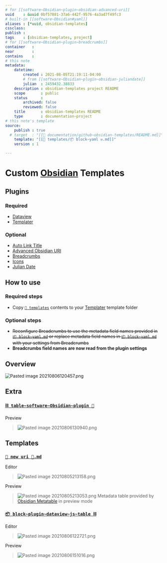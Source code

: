 ```yaml
---
# for [[software~Obsidian~plugin~obsidian-advanced-uri]]
uuid    : &uuid 0bf57881-37a6-442f-9576-4a3ad7f49fc3
# built-in [[software~Obsidian#yaml]]
aliases : [*uuid, obsidian-templates]
cssclass: 
publish : 
tags    : [obsidian-templates, project]
# for [[software~Obsidian~plugin~breadcrumbs]]
container   : 
near        : 
contains    : 
# this note
metadata:
    datetime: 
        created : 2021-08-05T21:19:11-04:00
        # from [[software~Obsidian~plugin~obsidian-juliandate]]
        julian  : 2459432.38833
    description : obsidian-templates project README
    scope       : public
    status      :
        archived: false
        reviewed: false
    title       : obsidian-templates README
    type        : documentation~project
# this note's template
source:
    publish : true
  # target  : "[[🧩 documentation/github~obsidian-templates/README.md]]"
    template: "[[📁 templates/📦 block~yaml ✉.md]]"
    version : 1

---
```


# Custom [Obsidian](https://obsidian.md/) Templates

## Plugins

### Required

- [Dataview](https://github.com/blacksmithgu/obsidian-dataview)
- [Templater](https://github.com/SilentVoid13/Templater)

### Optional

- [Auto Link Title](https://github.com/zolrath/obsidian-auto-link-title)
- [Advanced Obsidian URI](https://github.com/Vinzent03/obsidian-advanced-uri)
- [Breadcrumbs](https://github.com/SkepticMystic/breadcrumbs)
- [Icons](https://github.com/visini/obsidian-icons-plugin)
- [Julian Date](https://github.com/THeK3nger/obsidian-juliandate)

## How to use

### Required steps

- Copy [`📁 templates`](%F0%9F%93%81%20templates) contents to your [Templater](https://github.com/SilentVoid13/Templater) template folder

### Optional steps

- ~~Reconfigure Breadcrumbs to use the metadata field names provided in [`📦 block~yaml.md`](%F0%9F%93%81%20templates/📦%20block~yaml%20✉.md) or replace metadata field names in [`📦 block~yaml.md`](%F0%9F%93%81%20templates/📦%20block~yaml%20✉.md) with your settings from Breadcrumbs~~
- **Breadcrumbs field names are now read from the plugin settings**

## Overview

![Pasted image 20210806120457.png](%F0%9F%93%8E%20attachments/Pasted%20image%2020210806120457.png)

## Extra

### [`⛓ table~software~Obsidian~plugin 🔌`](%F0%9F%93%82%20extra/%E2%9B%93%20table~software~Obsidian~plugin%20%F0%9F%94%8C.md)

Preview

> ![Pasted image 20210806130940.png](%F0%9F%93%8E%20attachments/Pasted%20image%2020210806130940.png)

## Templates

### [`📄 new uri 🔗.md`](%F0%9F%93%81%20templates/%F0%9F%93%84%20new%20uri%20%F0%9F%94%97.md)

Editor

> ![Pasted image 20210805213158.png](%F0%9F%93%8E%20attachments/Pasted%20image%2020210805213158.png)

Preview

> ![Pasted image 20210805213053.png](%F0%9F%93%8E%20attachments/Pasted%20image%2020210805213053.png)
Metadata table provided by [Obsidian Metatable](https://github.com/arnau/obsidian-metatable) in preview mode

### [`📦 block~plugin~dataview~js~table ⛓`](%F0%9F%93%81%20templates/%F0%9F%93%A6%20block~plugin~dataview~js~table%20%E2%9B%93.md)

Editor

> ![Pasted image 20210806122721.png](%F0%9F%93%8E%20attachments/Pasted%20image%2020210806122721.png)

Preview

> ![Pasted image 20210806151016.png](%F0%9F%93%8E%20attachments/Pasted%20image%2020210806151016.png)